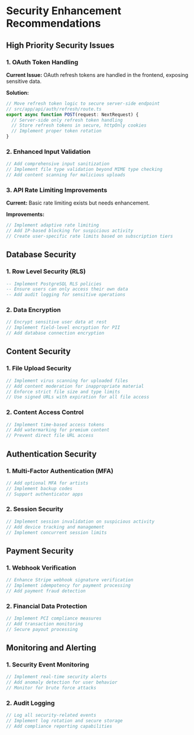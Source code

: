 # Security Enhancement Recommendations

## High Priority Security Issues

### 1. OAuth Token Handling
**Current Issue:** OAuth refresh tokens are handled in the frontend, exposing sensitive data.

**Solution:**
```typescript
// Move refresh token logic to secure server-side endpoint
// src/app/api/auth/refresh/route.ts
export async function POST(request: NextRequest) {
  // Server-side only refresh token handling
  // Store refresh tokens in secure, httpOnly cookies
  // Implement proper token rotation
}
```

### 2. Enhanced Input Validation
```typescript
// Add comprehensive input sanitization
// Implement file type validation beyond MIME type checking
// Add content scanning for malicious uploads
```

### 3. API Rate Limiting Improvements
**Current:** Basic rate limiting exists but needs enhancement.

**Improvements:**
```typescript
// Implement adaptive rate limiting
// Add IP-based blocking for suspicious activity
// Create user-specific rate limits based on subscription tiers
```

## Database Security

### 1. Row Level Security (RLS)
```sql
-- Implement PostgreSQL RLS policies
-- Ensure users can only access their own data
-- Add audit logging for sensitive operations
```

### 2. Data Encryption
```typescript
// Encrypt sensitive user data at rest
// Implement field-level encryption for PII
// Add database connection encryption
```

## Content Security

### 1. File Upload Security
```typescript
// Implement virus scanning for uploaded files
// Add content moderation for inappropriate material
// Enforce strict file size and type limits
// Use signed URLs with expiration for all file access
```

### 2. Content Access Control
```typescript
// Implement time-based access tokens
// Add watermarking for premium content
// Prevent direct file URL access
```

## Authentication Security

### 1. Multi-Factor Authentication (MFA)
```typescript
// Add optional MFA for artists
// Implement backup codes
// Support authenticator apps
```

### 2. Session Security
```typescript
// Implement session invalidation on suspicious activity
// Add device tracking and management
// Implement concurrent session limits
```

## Payment Security

### 1. Webhook Verification
```typescript
// Enhance Stripe webhook signature verification
// Implement idempotency for payment processing
// Add payment fraud detection
```

### 2. Financial Data Protection
```typescript
// Implement PCI compliance measures
// Add transaction monitoring
// Secure payout processing
```

## Monitoring and Alerting

### 1. Security Event Monitoring
```typescript
// Implement real-time security alerts
// Add anomaly detection for user behavior
// Monitor for brute force attacks
```

### 2. Audit Logging
```typescript
// Log all security-related events
// Implement log rotation and secure storage
// Add compliance reporting capabilities
```